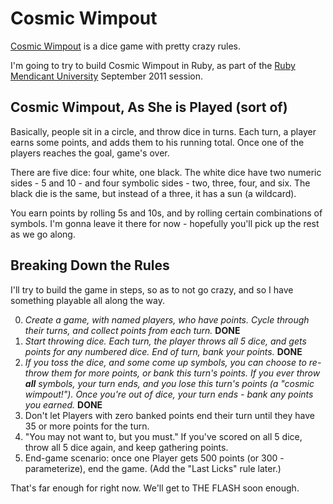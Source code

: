 # Cosmic Wimpout

[Cosmic Wimpout](http://en.wikipedia.org/wiki/Cosmic_Wimpout) is a
dice game with pretty crazy rules.

I'm going to try to build Cosmic Wimpout in Ruby, as part of the [Ruby
Mendicant University](http://university.rubymendicant.com) September
2011 session.

## Cosmic Wimpout, As She is Played (sort of)

Basically, people sit in a circle, and throw dice in turns. Each turn,
a player earns some points, and adds them to his running total. Once
one of the players reaches the goal, game's over.

There are five dice: four white, one black. The white dice have two
numeric sides - 5 and 10 - and four symbolic sides - two, three, four,
and six. The black die is the same, but instead of a three, it has a
sun (a wildcard).

You earn points by rolling 5s and 10s, and by rolling certain
combinations of symbols. I'm gonna leave it there for now - hopefully
you'll pick up the rest as we go along.

## Breaking Down the Rules

I'll try to build the game in steps, so as to not go crazy, and so
I have something playable all along the way.

0. _Create a game, with named players, who have points. Cycle through
   their turns, and collect points from each turn._ **DONE**
1. _Start throwing dice. Each turn, the player throws all 5 dice, and
   gets points for any numbered dice. End of turn, bank your points._
   **DONE**
2. _If you toss the dice, and some come up symbols, you can choose to
   re-throw them for more points, or bank this turn's points. If you
   ever throw **all** symbols, your turn ends, and you lose this turn's
   points (a "cosmic wimpout!"). Once you're out of dice, your turn
   ends - bank any points you earned._ **DONE**
3. Don't let Players with zero banked points end their turn until they
   have 35 or more points for the turn.
4. "You may not want to, but you must." If you've scored on all 5
   dice, throw all 5 dice again, and keep gathering points.
5. End-game scenario: once one Player gets 500 points (or 300 -
   parameterize), end the game. (Add the "Last Licks" rule later.)

That's far enough for right now. We'll get to THE FLASH soon enough.


